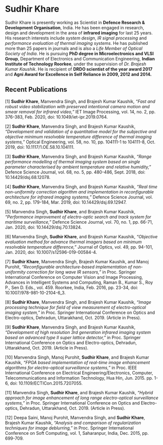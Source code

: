 # Sudhir Khare

Sudhir Khare is presently working as Scientist in **Defence Research & Development Organisation**, India. He has been engaged in research, design and development in the area of **infrared imaging** for last 25 years. His research interests include *system design*, *IR signal processing* and *performance evaluation of thermal imaging systems*. He has published more than 25 papers in journals and is also a *Life Member of Optical Society of India*. He is pursuing **PhD degree in Microelectronics and VLSI Group**, Department of Electronics and Communication Engineering, **Indian Institute of Technology Roorkee**, under the supervision of *Dr. Brajesh Kumar Kaushik*. He is recipient of **DRDO scientist of the year award 2017** and **Agni Award for Excellence in Self Reliance in 2009, 2012 and 2014.**

## Recent Publications

[1] **Sudhir Khare**, Manvendra Singh, and Brajesh Kumar Kaushik, *“Fast and robust video stabilization with preserved intentional camera motion and smear removal for infrared video,”* IET Image Processing, vol. 14, no. 2, pp. 376-383, Feb. 2020, doi: 10.1049/iet-ipr.2019.0764.   

[2] **Sudhir Khare**, Manvendra Singh, and Brajesh Kumar Kaushik, *“Development and validation of a quantitative model for the subjective and objective minimum resolvable temperature difference of thermal imaging systems,”* Optical Engineering, vol. 58, no. 10, pp. 104111-1 to 104111-8, Oct. 2019, doi: 10.1117/1.OE.58.10.104111. 

[3] **Sudhir Khare**, Manvendra Singh, and Brajesh Kumar Kaushik, *“Range performance modelling of thermal imaging system based on single parameter characterised by ambient temperature and relative humidity,”* Defence Science Journal, vol. 68, no. 5, pp. 480-486, Sept. 2018,  doi: 10.14429/dsj.68.12078. 

[4] **Sudhir Khare**, Manvendra Singh, and Brajesh Kumar Kaushik, *“Real time non-uniformity correction algorithm and implementation in reconfigurable architecture for infrared imaging systems,”* Defence Science Journal, vol. 69, no. 2, pp. 179-184, Mar. 2019, doi: 10.14429/dsj.69.12947.                     

[5] Manvendra Singh, **Sudhir Khare**, and Brajesh Kumar Kaushik, *“Performance improvement of    electro-optic search and track system for maritime surveillance,”* Defence Science Journal, vol. 70, no. 1,   pp. 66-71, Jan. 2020, doi: 10.14429/dsj.70.13824. 

[6] Manvendra Singh, **Sudhir Khare**, and Brajesh Kumar Kaushik, *“Objective evaluation method for advance thermal imagers based on minimum resolvable temperature difference,”* Journal of Optics,     vol. 49, pp. 94-101, Jan. 2020, doi: 10.1007/s12596-019-00584-4. 

[7] **Sudhir Khare**, Manvendra Singh, Brajesh Kumar Kaushik, and Manoj Purohit, *“Reconfigurable architecture-based implementation of non-uniformity correction for long wave IR sensors,”* in Proc. Springer International Conference on Computer Vision and Image Processing, Advances in Intelligent Systems and Computing, Raman B., Kumar S., Roy P., Sen D. Eds., vol. 459. Roorkee, India, Feb. 2016, pp. 23-34, doi: 10.1007/978-981-10-2104-6_3.

[8] **Sudhir Khare**, Manvendra Singh, and Brajesh Kumar Kaushik, *“Image processing technique for field of view measurement of electro-optical imaging system,”* in Proc. Springer International Conference on Optics and Electro-optics, Dehradun, Uttarakhand, Oct. 2019.  (Article in Press).

[9] **Sudhir Khare**, Manvendra Singh, and Brajesh Kumar Kaushik, *“Development of high resolution 3rd generation infrared imaging system based on advanced type II super lattice detector,”* in Proc. Springer International Conference on Optics and Electro-optics, Dehradun, Uttarakhand, Oct. 2019.  (Article in Press).

[10] Manvendra Singh, Manoj Purohit, **Sudhir Khare**, and Brajesh Kumar Kaushik, *“FPGA based implementation of real-time image enhancement algorithms for electro-optical surveillance systems,”* in Proc. IEEE International Conference on Electrical Engineering/Electronics, Computer, Telecommunications and Information Technology, Hua Hin, Jun. 2015. pp. 1-6,               doi: 10.1109/ECTICon.2015.7207055.

[11] Manvendra Singh, **Sudhir Khare**, and Brajesh Kumar Kaushik, *“Hybrid approach for image enhancement of long range electro-optical surveillance systems,”* in Proc. Springer International Conference on Optics and Electro-optics, Dehradun, Uttarakhand, Oct. 2019. (Article in Press).

[12] Deepa Saini, Manoj Purohit, Manvendra Singh, and **Sudhir Khare**, Brajesh Kumar Kaushik, *“Analysis and comparison of regularization techniques for image deblurring,”* in Proc. Springer International Conference on Soft Computing, vol. 1, Saharanpur, India, Dec. 2015, pp. 699-709.
